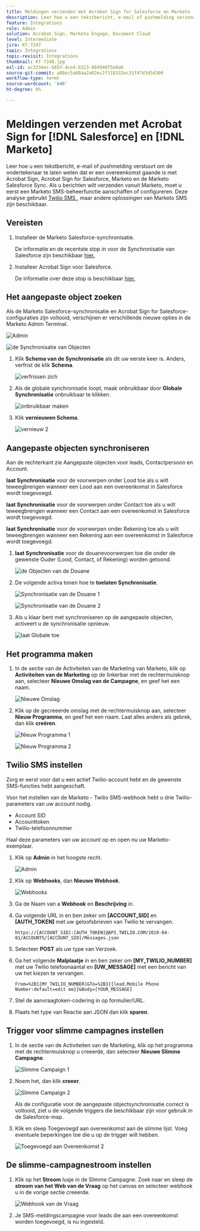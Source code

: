 ```yaml
---
title: Meldingen verzenden met Acrobat Sign for Salesforce en Marketo
description: Leer hoe u een tekstbericht, e-mail of pushmelding verzendt om de ondertekenaar te laten weten dat een overeenkomst onderweg is
feature: Integrations
role: Admin
solution: Acrobat Sign, Marketo Engage, Document Cloud
level: Intermediate
jira: KT-7247
topic: Integrations
topic-revisit: Integrations
thumbnail: KT-7248.jpg
exl-id: ac3334ec-b65f-4ce4-b323-884948f5e0a6
source-git-commit: a88ec5a68aa2a02ec2f118332ec31f47d3d5d300
workflow-type: tm+mt
source-wordcount: '646'
ht-degree: 0%

---
```


# Meldingen verzenden met Acrobat Sign for [!DNL Salesforce] en [!DNL Marketo]

Leer hoe u een tekstbericht, e-mail of pushmelding verstuurt om de ondertekenaar te laten weten dat er een overeenkomst gaande is met Acrobat Sign, Acrobat Sign for Salesforce, Marketo en de Marketo Salesforce Sync. Als u berichten wilt verzenden vanuit Marketo, moet u eerst een Marketo SMS-beheerfunctie aanschaffen of configureren. Deze analyse gebruikt [ Twilio SMS ](https://launchpoint.marketo.com/twilio/twilio-sms-for-marketo/), maar andere oplossingen van Marketo SMS zijn beschikbaar.

## Vereisten

1. Installeer de Marketo Salesforce-synchronisatie.

   De informatie en de recentste stop in voor de Synchronisatie van Salesforce zijn beschikbaar [ hier.](https://experienceleague.adobe.com/docs/marketo/using/product-docs/crm-sync/salesforce-sync/understanding-the-salesforce-sync.html?lang=nl-NL)

1. Installeer Acrobat Sign voor Salesforce.

   De informatie over deze stop is beschikbaar [ hier.](https://helpx.adobe.com/ca/sign/using/salesforce-integration-installation-guide.html)

## Het aangepaste object zoeken

Als de Marketo Salesforce-synchronisatie en Acrobat Sign for Salesforce-configuraties zijn voltooid, verschijnen er verschillende nieuwe opties in de Marketo Admin Terminal.

![ Admin ](assets/adminTab.png)

![ de Synchronisatie van Objecten ](assets/salesforceAdmin.png)

1. Klik **Schema van de Synchronisatie** als dit uw eerste keer is. Anders, verfrist de klik **Schema**.

   ![ verfrissen zich ](assets/refreshSchema1.png)

1. Als de globale synchronisatie loopt, maak onbruikbaar door **Globale Synchronisatie** onbruikbaar te klikken.

   ![ onbruikbaar maken ](assets/disableGlobal.png)

1. Klik **vernieuwen Schema**.

   ![ vernieuw 2 ](assets/refreshSchema2.png)

## Aangepaste objecten synchroniseren

Aan de rechterkant zie Aangepaste objecten voor leads, Contactpersoon en Account.

**laat Synchronisatie** voor de voorwerpen onder Lood toe als u wilt teweegbrengen wanneer een Lood aan een overeenkomst in Salesforce wordt toegevoegd.

**laat Synchronisatie** voor de voorwerpen onder Contact toe als u wilt teweegbrengen wanneer een Contact aan een overeenkomst in Salesforce wordt toegevoegd.

**laat Synchronisatie** voor de voorwerpen onder Rekening toe als u wilt teweegbrengen wanneer een Rekening aan een overeenkomst in Salesforce wordt toegevoegd.

1. **laat Synchronisatie** voor de douanevoorwerpen toe die onder de gewenste Ouder (Lood, Contact, of Rekening) worden getoond.

   ![ de Objecten van de Douane ](assets/customObjects.png)

1. De volgende activa tonen hoe te **toelaten Synchronisatie**.

   ![ Synchronisatie van de Douane 1 ](assets/customObjectSync1.png)

   ![ Synchronisatie van de Douane 2 ](assets/customObjectSync2.png)

1. Als u klaar bent met synchroniseren op de aangepaste objecten, activeert u de synchronisatie opnieuw.

   ![ laat Globale ](assets/enableGlobal.png) toe

## Het programma maken

1. In de sectie van de Activiteiten van de Marketing van Marketo, klik op **Activiteiten van de Marketing** op de linkerbar met de rechtermuisknop aan, selecteer **Nieuwe Omslag van de Campagne**, en geef het een naam.

   ![ Nieuwe Omslag ](assets/newFolder.png)

1. Klik op de gecreeerde omslag met de rechtermuisknop aan, selecteer **Nieuw Programma**, en geef het een naam. Laat alles anders als gebrek, dan klik **creëren**.

   ![ Nieuw Programma 1 ](assets/newProgram1.png)

   ![ Nieuw Programma 2 ](assets/newProgram2.png)

## Twilio SMS instellen

Zorg er eerst voor dat u een actief Twilio-account hebt en de gewenste SMS-functies hebt aangeschaft.

Voor het instellen van de Marketo - Twilio SMS-webhook hebt u drie Twilio-parameters van uw account nodig.

- Account SID
- Accounttoken
- Twilio-telefoonnummer

Haal deze parameters van uw account op en open nu uw Marketo-exemplaar.

1. Klik op **Admin** in het hoogste recht.

   ![ Admin ](assets/adminTab.png)

1. Klik op **Webhooks**, dan **Nieuwe Webhook**.

   ![Webhooks](assets/webhooks.png)

1. Ga de Naam van a **Webhook** en **Beschrijving** in.

1. Ga volgende URL in en ben zeker om **[ACCOUNT_SID]** en **[AUTH_TOKEN]** met uw geloofsbrieven van Twilio te vervangen.

   ```
   https://[ACCOUNT_SID]:[AUTH_TOKEN]@API.TWILIO.COM/2010-04-01/ACCOUNTS/[ACCOUNT_SID]/Messages.json
   ```

1. Selecteer **POST** als uw type van Verzoek.

1. Ga het volgende **Malplaatje** in en ben zeker om **[MY_TWILIO_NUMBER]** met uw Twilio telefoonaantal en **[UW_MESSAGE]** met een bericht van uw het kiezen te vervangen.

   ```
   From=%2B1[MY_TWILIO_NUMBER]&To=%2B1{{lead.Mobile Phone Number:default=edit me}}&Body=[YOUR_MESSAGE]
   ```

1. Stel de aanvraagtoken-codering in op formulier/URL.

1. Plaats het type van Reactie aan JSON dan klik **sparen**.

## Trigger voor slimme campagnes instellen

1. In de sectie van de Activiteiten van de Marketing, klik op het programma met de rechtermuisknop u creeerde, dan selecteer **Nieuwe Slimme Campagne**.

   ![ Slimme Campaign 1 ](assets/smartCampaign1.png)

1. Noem het, dan klik **creeer**.

   ![ Slimme Campaign 2 ](assets/smartCampaign3.png)

   Als de configuratie voor de aangepaste objectsynchronisatie correct is voltooid, ziet u de volgende triggers die beschikbaar zijn voor gebruik in de Salesforce-map.

1. Klik en sleep Toegevoegd aan overeenkomst aan de slimme lijst. Voeg eventuele beperkingen toe die u op de trigger wilt hebben.

   ![ Toegevoegd aan Overeenkomst 2 ](assets/addedToAgreement2.png)

## De slimme-campagnestroom instellen

1. Klik op het **Stroom** lusje in de Slimme Campagne. Zoek naar en sleep de **stroom van het Web van de Vraag** op het canvas en selecteer webhook u in de vorige sectie creeerde.

   ![ Webhook van de Vraag ](assets/callWebhook.png)

1. Je SMS-meldingscampagne voor leads die aan een overeenkomst worden toegevoegd, is nu ingesteld.

